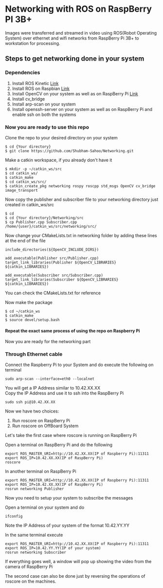 # Networking with ROS on RaspBerry PI 3B+

Images were transferred and streamed in video using ROS(Robot Operating System) over ethernet and wifi networks from RaspBerry Pi 3B+ to workstation for processing.

## Steps to get networking done in your system

### Dependencies
1. Install ROS Kinetic [Link](http://wiki.ros.org/kinetic/Installation/Ubuntu)
2. Install ROS on Raspbian [Link](http://wiki.ros.org/ROSberryPi/Setting%20up%20ROS%20on%20RaspberryPi)
3. Install OpenCV on your system as well as on RaspBerry Pi [Link](https://www.learnopencv.com/install-opencv3-on-ubuntu/)
4. Install cv_bridge
5. Install arp-scan on your system
6. Install openssh-server on your system as well as on RaspBerry Pi and enable ssh on both the systems

### Now you are ready to use this repo

Clone the repo to your desired directory on your system
```
$ cd {Your directory}
$ git clone https://github.com/Shubham-Sahoo/Networking.git
```
Make a catkin workspace, if you already don't have it
```
$ mkdir -p ~/catkin_ws/src
$ cd catkin_ws/
$ catkin_make
$ cd catkin_ws/src/
$ catkin_create_pkg networking rospy roscpp std_msgs OpenCV cv_bridge image_transport
```

Now copy the publisher and subscriber file to your networking directory just created in catkin_ws/src
```
$ cd
$ cd {Your directory}/Networking/src
$ cp Publisher.cpp Subscriber.cpp /home/{user}/catkin_ws/src/networking/src/
```

Now change your CMakeLists.txt in networking folder by adding these lines at the end of the file
```
include_directories(${OpenCV_INCLUDE_DIRS})

add_executable(Publisher src/Publisher.cpp)
target_link_libraries(Publisher ${OpenCV_LIBRARIES} ${catkin_LIBRARIES})

add_executable(Subscriber src/Subscriber.cpp)
target_link_libraries(Subscriber ${OpenCV_LIBRARIES} ${catkin_LIBRARIES})
```
You can check the CMakeLists.txt for reference


Now make the package
```
$ cd ~/catkin_ws
$ catkin_make
$ source devel/setup.bash
```

#### Repeat the exact same process of using the repo on Raspberry Pi

Now you are ready for the networking part
### Through Ethernet cable

Connect the Raspberry Pi to your System and do execute the following on terminal
```
sudo arp-scan --interface=eth0 --localnet
```
You will get a IP Address similar to 10.42.XX.XX  
Copy the IP Address and use it to ssh into the RaspBerry Pi

```
sudo ssh pi@10.42.XX.XX
```

Now we have two choices:
1. Run roscore on RaspBerry Pi
2. Run roscore on OffBoard System

Let's take the first case where roscore is running on RaspBerry Pi

Open a terminal on RaspBerry Pi and do the following
```
export ROS_MASTER_URI=http://10.42.XX.XX(IP of Raspberry Pi):11311
export ROS_IP=10.42.XX.XX(IP of RaspBerry Pi)
roscore
```
In another terminal on RaspBerry Pi
```
export ROS_MASTER_URI=http://10.42.XX.XX(IP of Raspberry Pi):11311
export ROS_IP=10.42.XX.XX(IP of RaspBerry Pi)
rosrun networking Publisher
```

Now you need to setup your system to subscribe the messages

Open a terminal on your system and do
```
ifconfig
```
Note the IP Address of your system of the format 10.42.YY.YY

In the same terminal execute
```
export ROS_MASTER_URI=http://10.42.XX.XX(IP of Raspberry Pi):11311
export ROS_IP=10.42.YY.YY(IP of your system)
rosrun networking Subscriber
```
If everything goes well, a window will pop up showing the video from the camera of RaspBerry Pi

The second case can also be done just by reversing the operations of roscore on the machines.



